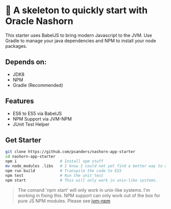 # 🦏 A skeleton to quickly start with Oracle Nashorn

This starter uses BabelJS to bring modern Javascript to the JVM. Use Gradle to manage your java dependencies
and NPM to install your node packages.

## Depends on:

- JDK8
- NPM
- Gradle (Recommended)

## Features

- ES6 to ES5 via BabelJS
- NPM Support via JVM-NPM
- JUnit Test Helper

## Get Starter

```bash
git clone https://github.com/psanders/nashorn-app-starter
cd nashorn-app-starter
npm i                   # Install npm stuff
mv node_modules .libs   # I know I could not yet find a better way to do this
npm run build           # Transpile the code to ES5
npm test                # Run the unit test
npm start               # This will only work in unix-like systems.
```

> The comand 'npm start' will only work in unix-like systems. I'm working in fixing this.
> NPM support can only work out of the box for pure JS NPM modules. Please see [jvm-npm](https://github.com/nodyn/jvm-npm)
